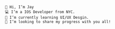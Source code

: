     👋 Hi, I’m Jay 
    💻 I’m a IOS Developer from NYC. 
    🌱 I’m currently learning UI/UX Desgin. 
    💞️ I’m looking to share my progress with you all!
    


